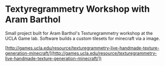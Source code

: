# Textyregrammetry Workshop with Aram Barthol

Small project built for Aram Barthol's Texturegrammetry workshop at the UCLA Game lab. Software builds a custom tilesets for minecraft via a image.

[http://games.ucla.edu/resource/texturegrammetry-live-handmade-texture-generation-minecraft/](http://games.ucla.edu/resource/texturegrammetry-live-handmade-texture-generation-minecraft/])
